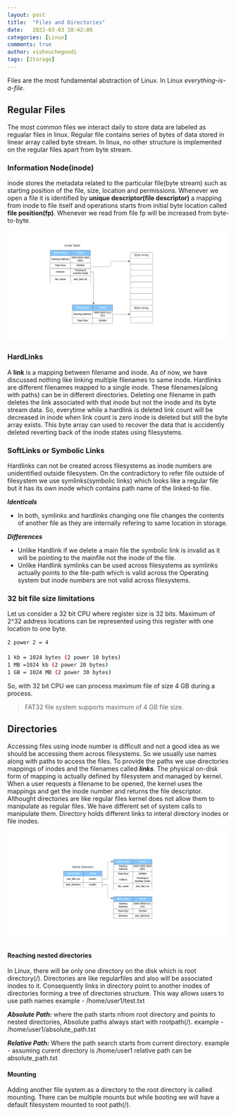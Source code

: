 ```yaml
---
layout: post
title:  "Files and Directories"
date:   2022-03-03 10:42:00
categories: [Linux]
comments: true
author: vishnuchegondi
tags: [Storage]
---
```


Files are the most fundamental abstraction of Linux. In Linux <i>everything-is-a-file</i>.

<!--more-->

## Regular Files

The most common files we interact daily to store data are labeled as regualar files in linux. Regular file contains series of bytes of data stored in linear array called byte stream. In linux, no other structure is implemented on the regular files apart from byte stream. 

### Information Node(inode)
 inode stores the metadata related to the particular file(byte stream) such as starting position of the file, size, location and permissions. Whenever we open a file it is identified by <b>unique descriptor(file descriptor)</b> a mapping from inode to file itself and operations starts from initial byte location called <b>file position(fp)</b>. Whenever we read from file fp will be increased from byte-to-byte.

![Inode Tables](/img/inode_tables.png)

### HardLinks

 A **link** is a mapping between filename and inode. As of now, we have discussed nothing like linking multiple filenames to same inode. Hardlinks are different filenames mapped to a single inode. These filenames(along with paths) can be in different directories. Deleting one filename in path deletes the link associated with that inode but not the inode and its byte stream data. So, everytime while a hardlink is deleted link count will be decreased in inode when link count is zero inode is deleted but still the byte array exists. This byte array can used to recover the data that is accidently deleted reverting back of the inode states using filesystems.

### SoftLinks or Symbolic Links

Hardlinks can not be created across filesystems as inode numbers are unidentified outside filesystem. On the contradictory to refer file outside of filesystem we use symlinks(symbolic links) which looks like a regular file but it has its own inode which contains path name of the linked-to file.

<b><i>Identicals</i></b>

- In both, symlinks and hardlinks changing one file changes the contents of another file as they are internally refering to same location in storage.

<b><i>Differences</i></b>

- Unlike Hardlink if we delete a main file the symbolic link is invalid as it will be pointing to the mainfile not the inode of the file.
- Unlike Hardlink symlinks can be used across filesystems as symlinks actually points to the file-path which is valid across the Operating system but inode numbers are not valid across filesystems.


### 32 bit file size limitations

Let us consider a 32 bit CPU where register size is 32 bits. Maximum of 2^32 address locations can be represented using this register with one location to one byte.

``` sh
2 power 2 = 4

1 kb = 1024 bytes (2 power 10 bytes)
1 MB =1024 kb (2 power 20 bytes)
1 GB = 1024 MB (2 power 30 bytes)
```
So, with 32 bit CPU we can process maximum file of size 4 GB during a process. 

> FAT32 file system supports maximum of 4 GB file size.


## Directories

Accessing files using inode number is difficult and not a good idea as we should be accessing them across filesystems. So we usually use names along with paths to access the files. To provide the paths we use directories mappings of inodes and the filenames called ***links***.  The physical on-disk form of mapping is actually defined by filesystem and managed by kernel. When a user requests a filename to be opened, the kernel uses the mappings and get the inode number and returns the file descriptor.
Althought directories are like regular files kernel does not allow them to manipulate as regular files. We have different set of system calls to manipulate them. Directory holds different links to interal directory inodes or file inodes.

![directory structure](/img/directory_file.png)

#### Reaching nested directories

In Linux, there will be only one directory on the disk which is root directory(/). Directories are like regularfiles and also will be associated inodes to it. Consequently links in directory point to another inodes of directories forming a tree of directories structure. This way allows users to use path names example - /home/user1/test.txt

<b><i>Absolute Path:</i></b> where the path starts nfrom root directory and points to nested directories, Absolute paths always start with rootpath(/). example - /home/user1/absolute_path.txt

<b><i>Relative Path:</i></b> Where the path search starts from current directory. example -  assuming curent directory is /home/user1 relative path can be absolute_path.txt

#### Mounting

Adding another file system as a directory to the root directory is called mounting. There can be multiple mounts but while booting we will have a default filesystem mounted to root path(/).
